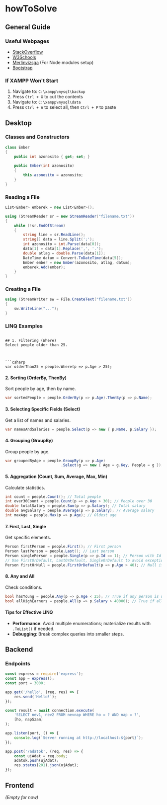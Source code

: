 # howToSolve

## General Guide

### Useful Webpages
- [StackOverflow](https://stackoverflow.com/)
- [W3Schools](https://www.w3schools.com/)
- [Merlinvizsga](https://merlinvizsga.hu/) (For Node modules setup)
- [Bootstrap](https://getbootstrap.com/)

### If XAMPP Won't Start
1. Navigate to: `C:\xampp\mysql\backup`
2. Press `Ctrl + X` to cut the contents
3. Navigate to: `C:\xampp\mysql\data`
4. Press `Ctrl + A` to select all, then `Ctrl + P` to paste

## Desktop

### Classes and Constructors
```csharp
class Ember
{
    public int azonosito { get; set; }
    
    public Ember(int azonosito)
    {
        this.azonosito = azonosito;
    }
}
```

### Reading a File
```csharp
List<Ember> emberek = new List<Ember>();

using (StreamReader sr = new StreamReader("filename.txt"))
{
    while (!sr.EndOfStream)
    {
        string line = sr.ReadLine();
        string[] data = line.Split(';');
        int azonosito = int.Parse(data[0]);
        data[1] = data[1].Replace(',', '.');
        double atlag = double.Parse(data[1]);
        DateTime datum = Convert.ToDateTime(data[5]);
        Ember ember = new Ember(azonosito, atlag, datum);
        emberek.Add(ember);
    }
}
```

### Creating a File
```csharp
using (StreamWriter sw = File.CreateText("filename.txt"))
{
    sw.WriteLine("...");
}
```
### LINQ Examples


```

## 1. Filtering (Where)
Select people older than 25.



```csharp
var olderThan25 = people.Where(p => p.Age > 25);
```

#### 2. Sorting (OrderBy, ThenBy)
Sort people by age, then by name.


```csharp
var sortedPeople = people.OrderBy(p => p.Age).ThenBy(p => p.Name);
```

#### 3. Selecting Specific Fields (Select)
Get a list of names and salaries.

```csharp
var namesAndSalaries = people.Select(p => new { p.Name, p.Salary });
```

#### 4. Grouping (GroupBy)
Group people by age.


```csharp
var groupedByAge = people.GroupBy(p => p.Age)
                         .Select(g => new { Age = g.Key, People = g });
```


#### 5. Aggregation (Count, Sum, Average, Max, Min)
Calculate statistics.

```csharp
int count = people.Count(); // Total people
int over30Count = people.Count(p => p.Age > 30); // People over 30
double totalSalary = people.Sum(p => p.Salary); // Total salary
double avgSalary = people.Average(p => p.Salary); // Average salary
int maxAge = people.Max(p => p.Age); // Oldest age
```

#### 7. First, Last, Single
Get specific elements.

```csharp
Person firstPerson = people.First(); // First person
Person lastPerson = people.Last(); // Last person
Person singlePerson = people.Single(p => p.Id == 1); // Person with Id 1
// Use FirstOrDefault, LastOrDefault, SingleOrDefault to avoid exceptions
Person firstOrNull = people.FirstOrDefault(p => p.Age > 40); // Null if not found
```

#### 8. Any and All
Check conditions.

```csharp
bool hasYoung = people.Any(p => p.Age < 25); // True if any person is under 25
bool allHighEarners = people.All(p => p.Salary > 40000); // True if all earn > 40k
```

#### Tips for Effective LINQ
- **Performance**: Avoid multiple enumerations; materialize results with `.ToList()` if needed.
- **Debugging**: Break complex queries into smaller steps.

## Backend

### Endpoints
```javascript
const express = require('express');
const app = express();
const port = 3000;

app.get('/hello', (req, res) => {
    res.send(`Hello!`);
});

const result = await connection.execute(
    'SELECT nev1, nev2 FROM nevnap WHERE ho = ? AND nap = ?',
    [ho, napSzam]
);

app.listen(port, () => {
    console.log(`Server running at http://localhost:${port}`);
});

app.post('/adatok', (req, res) => {
    const ujAdat = req.body;
    adatok.push(ujAdat);
    res.status(201).json(ujAdat);
});
```

## Frontend
*(Empty for now)*
